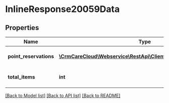 # InlineResponse20059Data

## Properties
Name | Type | Description | Notes
------------ | ------------- | ------------- | -------------
**point_reservations** | [**\CrmCareCloud\Webservice\RestApi\Client\Model\PointReservation[]**](PointReservation.md) | List of the point reservations | [optional] 
**total_items** | **int** | Count of all found point reservations | [optional] 

[[Back to Model list]](../../README.md#documentation-for-models) [[Back to API list]](../../README.md#documentation-for-api-endpoints) [[Back to README]](../../README.md)

